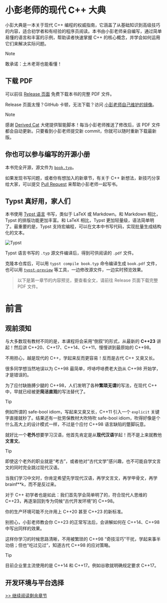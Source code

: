 # 小彭老师的现代 C++ 大典

小彭大典是一本关于现代 C++ 编程的权威指南，它涵盖了从基础知识到高级技巧的内容，适合初学者和有经验的程序员阅读。本书由小彭老师亲自编写，通过简单易懂的语言和丰富的示例，帮助读者快速掌握 C++ 的核心概念，并学会如何运用它们来解决实际问题。

> [!NOTE]
> 敢承诺：土木老哥也能看懂！

## 下载 PDF

可以前往 [Release 页面](https://github.com/parallel101/cppguidebook/releases) 免费下载本书的完整 PDF 文件。

Release 页面太慢？GitHub 卡顿，无法下载？访问 [小彭老师自己维护的镜像](https://142857.red/cppguidebook.pdf)。

> [!NOTE]
> 感谢 [Derived Cat](https://github.com/hooyuser) 大佬提供智能脚本！每当小彭老师推送了修改后，该 PDF 文件都会自动更新。只要看到小彭老师提交新 commit，你就可以随时重新下载最新版。

## 你也可以参与编写的开源小册

本书完全开源，源文件为 [`book.typ`](book.typ)。

如果发现书写问题，或者你有想加入的新章节，有关于 C++ 新想法，新技巧分享给大家，可以提交 [Pull Request](https://docs.github.com/en/pull-requests/collaborating-with-pull-requests/proposing-changes-to-your-work-with-pull-requests/creating-a-pull-request) 来帮助小彭老师一起写书。

## Typst 真好用，家人们

本书使用 [Typst 语言](https://github.com/typst/typst) 书写，类似于 LaTeX 或 Markdown。和 Markdown 相比，Typst 的排版功能更加丰富。和 LaTeX 相比，Typst 更加轻量级，语法简单明了。最重要的是，Typst 支持宏编程，可以在文本中书写代码，实现批量生成结构化的文本。

![Typst](https://user-images.githubusercontent.com/17899797/228031796-ced0e452-fcee-4ae9-92da-b9287764ff25.png)

Typst 语言书写的 `.typ` 源文件编译后，得到可供阅读的 `.pdf` 文件。

克隆本仓库后，可以用 `typst compile book.typ` 命令编译生成 `book.pdf` 文件，也可以用 [`typst-preview`](https://github.com/Enter-tainer/typst-preview`) 等工具，一边修改源文件，一边实时预览效果。

> 以下是第一章节的内容预览，要查看全文，请前往 Release 页面下载完整 PDF 文件。

# 前言

## 观前须知

与大多数现有教材不同的是，本课程将会采用“倒叙”的形式，从最新的 **C++23** 讲起！然后讲 C++20、C++17、C++14、C++11，慢慢讲到最原始的 C++98。

不用担心，越是现代的 C++，学起来反而更容易！反而是古代 C++ 又臭又长。

很多同学想当然地误以为 C++98 最简单，哼哧哼哧费老大劲从 C++98 开始学，才是错误的。

为了应付缺胳膊少腿的 C++98，人们发明了各种**繁琐无谓**的写法，在现代 C++ 中，早就已经被更**简洁直观**的写法替代了。

> [!TIP]
> 例如所谓的 safe-bool idiom，写起来又臭又长，C++11 引入一个 `explicit` 关键字直接就秒了。结果还有一批劳保教材大吹特吹 safe-bool idiom，吹得好像是个什么高大上的设计模式一样，不过是个应付 C++98 语言缺陷的蹩脚玩意。

就好比一个**老外**想要学习汉语，他首先肯定是从**现代汉语**学起！而不是上来就教他**文言文**。

> [!TIP]
> 即使这个老外的职业就是“考古”，或者他对“古代文学”感兴趣，也不可能自学文言文的同时完全跳过现代汉语。

当我们学习中文时，你肯定希望先学现代汉语，再学文言文，再学甲骨文，再学 brainf\*\*k，而不是反过来。

对于 C++ 初学者也是如此：我们首先学会简单明了的，符合现代人思维的 C++23，再逐渐回到专为伺候“古代开发环境”的 C++98。

你的生产环境可能不允许用上 C++20 甚至 C++23 的新标准。

别担心，小彭老师教会你 C++23 的正常写法后，会讲解如何在 C++14、C++98 中写出同样的效果。

这样你学习的时候思路清晰，不用被繁琐的 C++98 “奇技淫巧”干扰，学起来事半功倍；但也“吃过见过”，知道古代 C++98 的应对策略。

> [!TIP]
> 目前企业里主流使用的是 C++14 和 C++17。例如谷歌就明确规定要求 C++17。

## 开发环境与平台选择

[>> 继续阅读剩余章节](https://github.com/parallel101/cppguidebook/releases)
